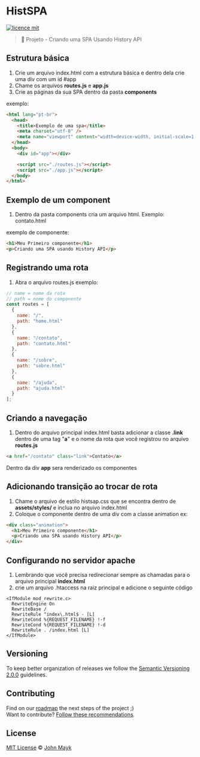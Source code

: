 # HistSPA

[![licence mit](https://img.shields.io/badge/licence-MIT-blue.svg)](https://github.com/afonsopacifer/routerhist/blob/master/LICENSE.md)

> :rocket: Projeto - Criando uma SPA Usando History API

## Estrutura básica

1. Crie um arquivo index.html com a estrutura básica e dentro dela crie uma div com um id #app
2. Chame os arquivos **routes.js** e **app.js**
3. Crie as páginas da sua SPA dentro da pasta **components**

exemplo:

```html
<html lang="pt-br">
  <head>
    <title>Exemplo de uma spa</title>
    <meta charset="utf-8" />
    <meta name="viewport" content="width=device-width, initial-scale=1.0" />
  </head>
  <body>
    <div id="app"></div>

    <script src="./routes.js"></script>
    <script src="./app.js"></script>
  </body>
</html>
```

## Exemplo de um component

1. Dentro da pasta components cria um arquivo html. Exemplo: contato.html

exemplo de componente:

```html
<h1>Meu Primeiro componente</h1>
<p>Criando uma SPA usando History API</p>
```

## Registrando uma rota

1. Abra o arquivo routes.js
   exemplo:

```js
// name = nome da rota
// path = nome do componente
const routes = [
  {
    name: "/",
    path: "home.html"
  },
  {
    name: "/contato",
    path: "contato.html"
  },
  {
    name: "/sobre",
    path: "sobre.html"
  },
  {
    name: "/ajuda",
    path: "ajuda.html"
  }
];
```

## Criando a navegação

1. Dentro do arquivo principal index.html basta adicionar a classe <b>.link</b> dentro de uma tag "**a**" e o nome da rota que você registrou no arquivo **routes.js**

```html
<a href="/contato" class="link">Contato</a>
```

Dentro da div **app** sera renderizado os componentes

## Adicionando transição ao trocar de rota

1. Chame o arquivo de estilo histsap.css que se encontra dentro de **assets/styles/** e inclua no arquivo index.html
2. Coloque o componente dentro de uma div com a classe animation
   ex:

```html
<div class="animation">
  <h1>Meu Primeiro componente</h1>
  <p>Criando uma SPA usando History API</p>
</div>
```

## Configurando no servidor apache

1. Lembrando que você precisa redirecionar sempre as chamadas para o arquivo principal **index.html**
2. crie um arquivo .htaccess na raiz principal e adicione o seguinte código

```
<IfModule mod_rewrite.c>
  RewriteEngine On
  RewriteBase /
  RewriteRule ^index\.html$ - [L]
  RewriteCond %{REQUEST_FILENAME} !-f
  RewriteCond %{REQUEST_FILENAME} !-d
  RewriteRule . /index.html [L]
</IfModule>
```

## Versioning

To keep better organization of releases we follow the [Semantic Versioning 2.0.0](http://semver.org/) guidelines.

## Contributing

Find on our [roadmap](https://github.com/joohncafe/routerhist/issues/1) the next steps of the project ;)
<br>
Want to contribute? [Follow these recommendations](https://github.com/joohncafe/routerhist/blob/master/CONTRIBUTING.md).

## License

[MIT License](https://github.com/joohncafe/routerhist/blob/master/LICENSE.md) © [John Mayk](http://twitter.com/joohncafe)
